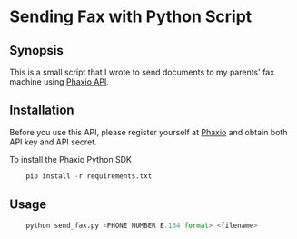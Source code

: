 # Sending Fax with Python Script

## Synopsis

This is a small script that I wrote to send documents to my parents' fax machine using [Phaxio API](https://github.com/phaxio/phaxio-python).

## Installation

Before you use this API, please register yourself at [Phaxio](https://www.phaxio.com) and obtain both API key and API secret.

To install the Phaxio Python SDK

```python
    pip install -r requirements.txt
```

## Usage

```python
    python send_fax.py <PHONE NUMBER E.164 format> <filename>
```